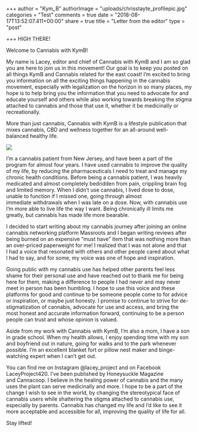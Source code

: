 +++
author = "Kym_B"
authorImage = "uploads/chrisstayte_profilepic.jpg"
categories = "Test"
comments = true
date = "2018-08-17T13:52:07.411+00:00"
share = true
title = "Letter from the editor"
type = "post"

+++
HIGH THERE!

Welcome to Cannabis with KymB!  

My name is Lacey, editor and chief of Cannabis with KymB and I am so glad you are here to join us in this movement! Our goal is to keep you posted on all things KymB and Cannabis related for the east coast! I’m excited to bring you information on all the exciting things happening in the cannabis movement, especially with legalization on the horizon in so many places, my hope is to help bring you the information that you need to advocate for and educate yourself and others while also working towards breaking the stigma attached to cannabis and those that use it, whether it be medicinally or recreationally.  

More than just cannabis, Cannabis with KymB is a lifestyle publication that mixes cannabis, CBD and wellness together for an all-around well-balanced healthy life. 

![](/uploads/IMG_0091.JPG)

I’m a cannabis patient from New Jersey, and have been a part of the program for almost four years. I have used cannabis to improve the quality of my life, by reducing the pharmaceuticals I need to treat and manage my chronic health conditions. Before being a cannabis patient, I was heavily medicated and almost completely bedridden from pain, crippling brain fog and limited memory. When I didn’t use cannabis, I lived dose to dose, unable to function if I missed one, going through almost immediate withdrawals when I was late on a dose. Now, with cannabis use I’m more able to live life the way I want. Being chronically ill limits me greatly, but cannabis has made life more bearable.  

I decided to start writing about my cannabis journey after joining an online cannabis networking platform Massroots and I began writing reviews after being burned on an expensive “must have” item that was nothing more than an over-priced paperweight for me! I realized that I was not alone and that I had a voice that resonated with others and other people cared about what I had to say, and for some, my voice was one of hope and inspiration.  

Going public with my cannabis use has helped other parents feel less shame for their personal use and have reached out to thank me for being here for them, making a difference to people I had never and may never meet in person has been humbling. I hope to use this voice and these platforms for good and continue to be someone people come to for advice or inspiration, or maybe just honesty. I promise to continue to strive for de-stigmatization of cannabis, advocate for use and access, and bring the most honest and accurate information forward, continuing to be a person people can trust and whose opinion is valued. 

Aside from my work with Cannabis with KymB, I’m also a mom, I have a son in grade school. When my health allows, I enjoy spending time with my son and boyfriend out in nature, going for walks and to the park whenever possible. I’m an excellent blanket fort or pillow nest maker and binge-watching expert when I can’t get out. 

You can find me on Instagram @lacey_project and on Facebook LaceyProject420. I’ve been published by Honeysuckle Magazine and Cannacoop. I believe in the healing power of cannabis and the many uses the plant can serve medicinally and more. I hope to be a part of the change I wish to see in the world, by changing the stereotypical face of cannabis users while shattering the stigma attached to cannabis use, especially by parents. Cannabis has changed my life and I’d like to see it more acceptable and accessible for all, improving the quality of life for all. 

Stay lifted! 

 

 